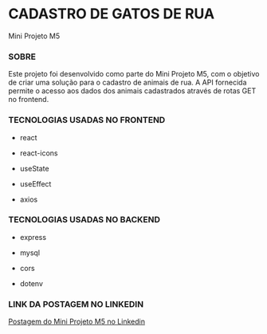 # CADASTRO DE GATOS DE RUA

Mini Projeto M5

### SOBRE

Este projeto foi desenvolvido como parte do Mini Projeto M5, com o objetivo de criar uma solução para o cadastro de animais de rua. A API fornecida permite o acesso aos dados dos animais cadastrados através de rotas GET no frontend.

### TECNOLOGIAS USADAS NO FRONTEND

- react

- react-icons

- useState

- useEffect

- axios

### TECNOLOGIAS USADAS NO BACKEND

- express

- mysql

- cors

- dotenv

### LINK DA POSTAGEM NO LINKEDIN

[Postagem do Mini Projeto M5 no Linkedin](https://www.linkedin.com/feed/update/urn:li:activity:7181655039990480896/)
